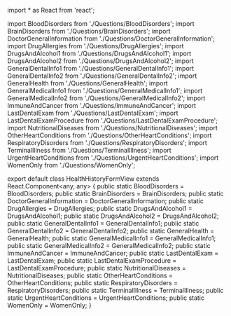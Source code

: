 import * as React from 'react';

import BloodDisorders from './Questions/BloodDisorders';
import BrainDisorders from './Questions/BrainDisorders';
import DoctorGeneralInformation from './Questions/DoctorGeneralInformation';
import DrugAllergies from './Questions/DrugAllergies';
import DrugsAndAlcohol1 from './Questions/DrugsAndAlcohol1';
import DrugsAndAlcohol2 from './Questions/DrugsAndAlcohol2';
import GeneralDentalInfo1 from './Questions/GeneralDentalInfo1';
import GeneralDentalInfo2 from './Questions/GeneralDentalInfo2';
import GeneralHealth from './Questions/GeneralHealth';
import GeneralMedicalInfo1 from './Questions/GeneralMedicalInfo1';
import GeneralMedicalInfo2 from './Questions/GeneralMedicalInfo2';
import ImmuneAndCancer from './Questions/ImmuneAndCancer';
import LastDentalExam from './Questions/LastDentalExam';
import LastDentalExamProcedure from './Questions/LastDentalExamProcedure';
import NutritionalDiseases from './Questions/NutritionalDiseases';
import OtherHeartConditions from './Questions/OtherHeartConditions';
import RespiratoryDisorders from './Questions/RespiratoryDisorders';
import TerminalIllness from './Questions/TerminalIllness';
import UrgentHeartConditions from './Questions/UrgentHeartConditions';
import WomenOnly from './Questions/WomenOnly';

export default class HealthHistoryFormView extends React.Component<any, any> {
    public static BloodDisorders = BloodDisorders;
    public static BrainDisorders = BrainDisorders;
    public static DoctorGeneralInformation = DoctorGeneralInformation;
    public static DrugAllergies = DrugAllergies;
    public static DrugsAndAlcohol1 = DrugsAndAlcohol1;
    public static DrugsAndAlcohol2 = DrugsAndAlcohol2;
    public static GeneralDentalInfo1 = GeneralDentalInfo1;
    public static GeneralDentalInfo2 = GeneralDentalInfo2;
    public static GeneralHealth = GeneralHealth;
    public static GeneralMedicalInfo1 = GeneralMedicalInfo1;
    public static GeneralMedicalInfo2 = GeneralMedicalInfo2;
    public static ImmuneAndCancer = ImmuneAndCancer;
    public static LastDentalExam = LastDentalExam;
    public static LastDentalExamProcedure = LastDentalExamProcedure;
    public static NutritionalDiseases = NutritionalDiseases;
    public static OtherHeartConditions = OtherHeartConditions;
    public static RespiratoryDisorders = RespiratoryDisorders;
    public static TerminalIllness = TerminalIllness;
    public static UrgentHeartConditions = UrgentHeartConditions;
    public static WomenOnly = WomenOnly;
}
